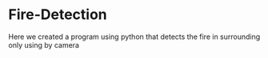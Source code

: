 # Fire-Detection
Here we created a program using python that detects the fire in surrounding only using by camera
